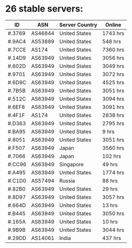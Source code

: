 # 26 stable servers:

| ID | ASN | Server Country | Online |
| ------ | ------ | ------ | ------ |
| #.3769 | AS46844 | United States | 1743 hrs |
| #.9AC4 | AS53889 | United States | 548 hrs |
| #.7CCE | AS174 | United States | 7360 hrs |
| #.14D9 | AS63949 | United States | 3056 hrs |
| #.602D | AS63949 | United States | 3049 hrs |
| #.9701 | AS63949 | United States | 3072 hrs |
| #.6D9C | AS63949 | United States | 4525 hrs |
| #.7B5B | AS63949 | United States | 3051 hrs |
| #.512C | AS63949 | United States | 3094 hrs |
| #.6EF8 | AS63949 | United States | 3091 hrs |
| #.4F1F | AS174 | United States | 2838 hrs |
| #.D363 | AS63949 | United States | 2795 hrs |
| #.BA95 | AS63949 | United States | 9 hrs |
| #.8051 | AS63949 | United States | 3051 hrs |
| #.F507 | AS63949 | Japan | 3560 hrs |
| #.7066 | AS63949 | Japan | 102 hrs |
| #.CC96 | AS63949 | Singapore | 49 hrs |
| #.A495 | AS63949 | United States | 1774 hrs |
| #.C1D0 | AS57494 | Russia | 88 hrs |
| #.82B0 | AS63949 | United States | 29 hrs |
| #.8D97 | AS63949 | United States | 3057 hrs |
| #.664D | AS63949 | United States | 13 hrs |
| #.B445 | AS63949 | United States | 3050 hrs |
| #.165A | AS63949 | United States | 10 hrs |
| #.9B9B | AS63949 | United States | 3044 hrs |
| #.29DD | AS14061 | India | 437 hrs |

